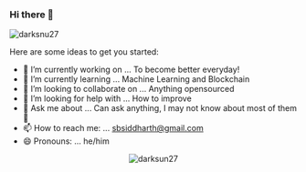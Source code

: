 ### Hi there 👋

<p align="left"> <img src="https://komarev.com/ghpvc/?username=darksun27" alt="darksnu27" /> </p>

Here are some ideas to get you started:

- 🔭 I’m currently working on ... To become better everyday!
- 🌱 I’m currently learning ... Machine Learning and Blockchain
- 👯 I’m looking to collaborate on ... Anything opensourced
- 🤔 I’m looking for help with ... How to improve
- 💬 Ask me about ... Can ask anything, I may not know about most of them 🤣
- 📫 How to reach me: ... sbsiddharth@gmail.com
- 😄 Pronouns: ... he/him

<p align="center"> <img src="https://github-readme-stats.vercel.app/api?username=darksun27&show_icons=true" alt="darksun27" /> </p>
